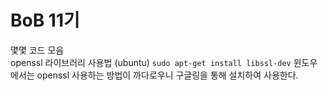 # BoB 11기
몇몇 코드 모음   
openssl 라이브러리 사용법 (ubuntu)
`sudo apt-get install libssl-dev`
윈도우에서는 openssl 사용하는 방법이 까다로우니 구글링을 통해 설치하여 사용한다.
